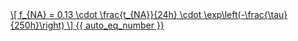 <a href="/eco2_guide_center/1.%20ECO2%20Logic%20Guide/Hee1_Equation_List.html" class="equation-link" target="_blank" rel="noopener noreferrer">
  \[
  f_{NA} = 0.13 \cdot \frac{t_{NA}}{24h} \cdot \exp\left(-\frac{\tau}{250h}\right)
  \] {{ auto_eq_number }}
</a>
